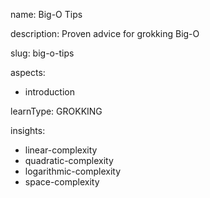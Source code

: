 name: Big-O Tips

description: Proven advice for grokking Big-O

slug: big-o-tips

aspects:
  - introduction

learnType: GROKKING

insights:
  - linear-complexity
  - quadratic-complexity
  - logarithmic-complexity
  - space-complexity